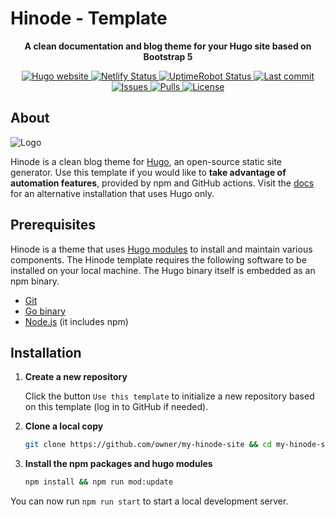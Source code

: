 # Hinode - Template


<!-- Tagline -->
<p align="center">
    <b>A clean documentation and blog theme for your Hugo site based on Bootstrap 5</b>
    <br />
</p>

<!-- Badges -->
<p align="center">
    <a href="https://gohugo.io">
        <img src="https://img.shields.io/badge/generator-hugo-brightgreen" alt="Hugo website">
    </a>
    <a href="https://app.netlify.com/sites/gethinode-template/deploys">
        <img src="https://img.shields.io/netlify/bbe29d40-f246-44fc-ac33-3c48e4776a11" alt="Netlify Status">
    </a>
    <a href="https://stats.uptimerobot.com/xyGVYhLJmV">
        <img src="https://img.shields.io/uptimerobot/status/m793642596-ec67b9245f33e4f365f0da66" alt="UptimeRobot Status">
    </a>
    <a href="https://github.com/gethinode/template/commits/main">
        <img src="https://img.shields.io/github/last-commit/gethinode/template.svg" alt="Last commit">
    </a>
    <a href="https://github.com/gethinode/template/issues">
        <img src="https://img.shields.io/github/issues/gethinode/template.svg" alt="Issues">
    </a>
    <a href="https://github.com/gethinode/template/pulls">
        <img src="https://img.shields.io/github/issues-pr-raw/gethinode/template.svg" alt="Pulls">
    </a>
    <a href="https://github.com/gethinode/template/blob/main/LICENSE">
        <img src="https://img.shields.io/github/license/gethinode/template" alt="License">
    </a>
</p>

## About

![Logo](https://raw.githubusercontent.com/gethinode/hinode/main/static/img/logo.png)

Hinode is a clean blog theme for [Hugo][hugo], an open-source static site generator. Use this template if you would like to **take advantage of automation features**, provided by npm and GitHub actions. Visit the [docs][docs] for an alternative installation that uses Hugo only.

## Prerequisites

Hinode is a theme that uses [Hugo modules][hugo_modules] to install and maintain various components. The Hinode template requires the following software to be installed on your local machine. The Hugo binary itself is embedded as an npm binary.

- [Git][git_download]
- [Go binary][golang_download]
- [Node.js][nodejs] (it includes npm)

## Installation

1. **Create a new repository**

    Click the button `Use this template` to initialize a new repository based on this template (log in to GitHub if needed).

2. **Clone a local copy**

    ```bash
    git clone https://github.com/owner/my-hinode-site && cd my-hinode-site # replace "owner/my-hinode-site"
    ```

3. **Install the npm packages and hugo modules**

    ```bash
    npm install && npm run mod:update
    ```

You can now run `npm run start` to start a local development server.

<!-- MARKDOWN LINKS -->
[docs]: https://gethinode.com/docs
[git_download]: https://git-scm.com
[golang_download]: https://go.dev/dl/
[hugo]: https://gohugo.io
[hugo_modules]: https://gohugo.io/hugo-modules/
[npm]: https://www.npmjs.com
[nodejs]: https://nodejs.org
[repository]: https://github.com/gethinode/hinode.git
[repository_template]: https://github.com/gethinode/template.git
